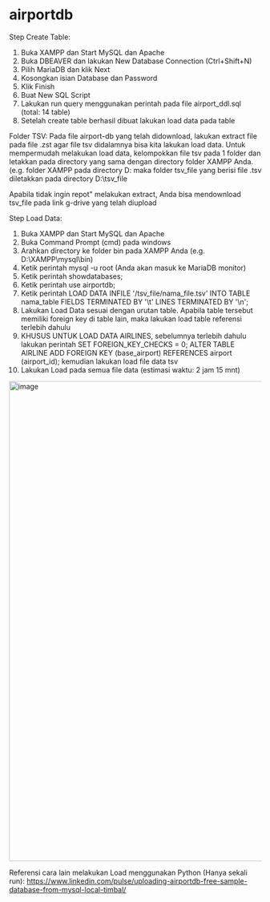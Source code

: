 # airportdb

Step Create Table:
1. Buka XAMPP dan Start MySQL dan Apache
2. Buka DBEAVER dan lakukan New Database Connection (Ctrl+Shift+N) 
3. Pilih MariaDB dan klik Next
4. Kosongkan isian Database dan Password
5. Klik Finish
6. Buat New SQL Script
7. Lakukan run query menggunakan perintah pada file airport_ddl.sql (total: 14 table)
8. Setelah create table berhasil dibuat lakukan load data pada table 

Folder TSV:
Pada file airport-db yang telah didownload, lakukan extract file pada file .zst agar file tsv didalamnya bisa kita lakukan load data. Untuk mempermudah melakukan load data, kelompokkan file tsv pada 1 folder dan letakkan pada directory yang sama dengan directory folder XAMPP Anda. (e.g. folder XAMPP pada directory D: maka folder tsv_file yang berisi file .tsv diletakkan pada directory D:\tsv_file 

Apabila tidak ingin repot" melakukan extract, Anda bisa mendownload tsv_file pada link g-drive yang telah diupload

Step Load Data:
1. Buka XAMPP dan Start MySQL dan Apache
2. Buka Command Prompt (cmd) pada windows
3. Arahkan directory ke folder bin pada XAMPP Anda (e.g. D:\XAMPP\mysql\bin)
4. Ketik perintah mysql -u root (Anda akan masuk ke MariaDB monitor)
5. Ketik perintah showdatabases;
6. Ketik perintah use airportdb;
7. Ketik perintah LOAD DATA INFILE '/tsv_file/nama_file.tsv' INTO TABLE nama_table FIELDS TERMINATED BY '\t' LINES TERMINATED BY '\n';
8. Lakukan Load Data sesuai dengan urutan table. Apabila table tersebut memiliki foreign key di table lain, maka lakukan load table referensi terlebih dahulu 
9. KHUSUS UNTUK LOAD DATA AIRLINES, sebelumnya terlebih dahulu lakukan perintah SET FOREIGN_KEY_CHECKS = 0; ALTER TABLE AIRLINE ADD FOREIGN KEY (base_airport) REFERENCES airport (airport_id); kemudian lakukan load file data tsv
10. Lakukan Load pada semua file data (estimasi waktu: 2 jam 15 mnt)

<img width="959" alt="image" src="https://github.com/noraaxzsy/airportdb_dw/assets/167008744/4a5a6082-277c-4341-9e87-25f79bf80c07">

Referensi cara lain melakukan Load menggunakan Python (Hanya sekali run):
https://www.linkedin.com/pulse/uploading-airportdb-free-sample-database-from-mysql-local-timbal/ 
